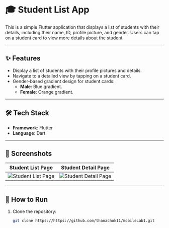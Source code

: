# 🎓 Student List App

This is a simple Flutter application that displays a list of students with their details, including their name, ID, profile picture, and gender. Users can tap on a student card to view more details about the student.

---

## ✨ Features
- Display a list of students with their profile pictures and details.
- Navigate to a detailed view by tapping on a student card.
- Gender-based gradient design for student cards:
  - **Male**: Blue gradient.
  - **Female**: Orange gradient.

---

## 🛠️ Tech Stack
- **Framework**: Flutter
- **Language**: Dart

---

## 📸 Screenshots

| Student List Page                              | Student Detail Page                              |
|-----------------------------------------------|-------------------------------------------------|
| ![Student List Page](assets/screenshots/list.png) | ![Student Detail Page](assets/screenshots/detail.png) |

---

## 🚀 How to Run

1. Clone the repository:
   ```bash
   git clone https://https://github.com/thanachok11/mobileLab1.git
